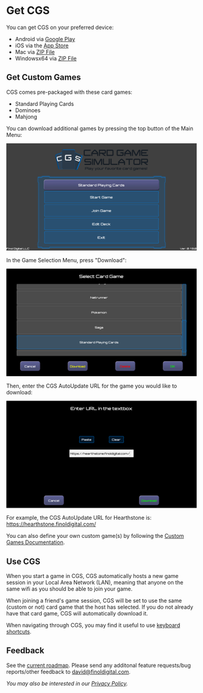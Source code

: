 # Get CGS
You can get CGS on your preferred device:
- Android via [Google Play](https://play.google.com/store/apps/details?id=com.finoldigital.cardgamesim)
- iOS via the [App Store](mailto:david@finoldigital.com?subject=GetCGSiOS)
- Mac via [ZIP File](https://drive.google.com/uc?id=1ag7kjPRzweO5O5_Kj7q_yCj7xVkKdiaA&export=download)
- Windowsx64 via [ZIP File](https://drive.google.com/uc?id=1dPRqs9mtLmR5_0K4NbrfzinJJW7TQH51&export=download)

## Get Custom Games
CGS comes pre-packaged with these card games:
- Standard Playing Cards
- Dominoes
- Mahjong

You can download additional games by pressing the top button of the Main Menu:

![Main Menu Image](screenshots/mainmenu.png)

In the Game Selection Menu, press "Download":

![Game Selection Menu Image](screenshots/gameselection.png)

Then, enter the CGS AutoUpdate URL for the game you would like to download:

![Game Download Menu Image](screenshots/gamedownload.png)

For example, the CGS AutoUpdate URL for Hearthstone is: https://hearthstone.finoldigital.com/

You can also define your own custom game(s) by following the [Custom Games Documentation](CUSTOM.md).

## Use CGS
When you start a game in CGS, CGS automatically hosts a new game session in your Local Area Network (LAN), meaning that anyone on the same wifi as you should be able to join your game.

When joining a friend's game session, CGS will be set to use the same (custom or not) card game that the host has selected. If you do not already have that card game, CGS will automatically download it.

When navigating through CGS, you may find it useful to use [keyboard shortcuts](KEYBOARD.md).

## Feedback
See the [current roadmap](ROADMAP.md). Please send any additonal feature requests/bug reports/other feedback to <david@finoldigital.com>.

*You may also be interested in our [Privacy Policy](PRIVACY.md).*
